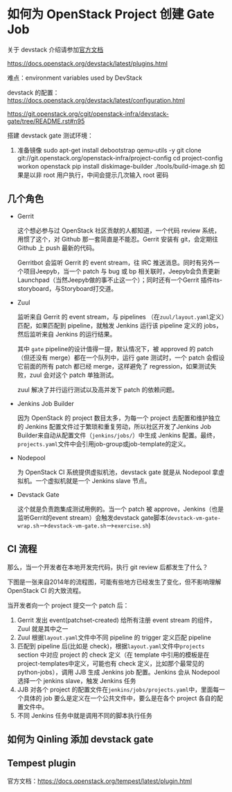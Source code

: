 # 如何为 OpenStack Project 创建 Gate Job

关于 devstack 介绍请参加[官方文档](https://docs.openstack.org/devstack/latest/)

https://docs.openstack.org/devstack/latest/plugins.html

难点：environment variables used by DevStack

devstack 的配置：https://docs.openstack.org/devstack/latest/configuration.html

https://git.openstack.org/cgit/openstack-infra/devstack-gate/tree/README.rst#n95

搭建 devstack gate 测试环境：

1. 准备镜像
sudo apt-get install debootstrap qemu-utils -y
git clone git://git.openstack.org/openstack-infra/project-config
cd project-config
workon openstack
pip install diskimage-builder
./tools/build-image.sh
如果是以非 root 用户执行，中间会提示几次输入 root 密码

## 几个角色
- Gerrit

  这个想必参与过 OpenStack 社区贡献的人都知道，一个代码 review 系统，用惯了这个，对 Github 那一套简直是不能忍。Gerrit 安装有 git，会定期往 Github 上 push 最新的代码。
  
  Gerritbot 会监听 Gerrit 的 event stream，往 IRC 推送消息。同时有另外一个项目Jeepyb，当一个 patch 与 bug 或 bp 相关联时，Jeepyb会负责更新Launchpad（当然Jeepyb做的事不止这一个）；同时还有一个Gerrit 插件its-storyboard，与Storyboard打交道。

- Zuul

  监听来自 Gerrit 的 event stream，与 pipelines （在`zuul/layout.yaml`定义）匹配，如果匹配到 pipeline，就触发 Jenkins 运行该 pipeline 定义的 jobs，然后监听来自 Jenkins 的运行结果。

  其中 `gate` pipeline的设计值得一提，默认情况下，被 approved 的 patch （但还没有 merge）都在一个队列中，运行 gate 测试时，一个 patch 会假设它前面的所有 patch 都已经 merge，这样避免了 regression，如果测试失败，zuul 会对这个 patch 单独测试。
  
  zuul 解决了并行运行测试以及高并发下 patch 的依赖问题。

- Jenkins Job Builder

  因为 OpenStack 的 project 数目太多，为每一个 project 去配置和维护独立的 Jenkins 配置文件过于繁琐和重复劳动，所以社区开发了Jenkins Job Builder来自动从配置文件（`jenkins/jobs/`）中生成 Jenkins 配置。最终，`projects.yaml`文件中会引用job-group或job-template的定义。

- Nodepool

  为 OpenStack CI 系统提供虚拟机池，devstack gate 就是从 Nodepool 拿虚拟机。一个虚拟机就是一个 Jenkins slave 节点。

- Devstack Gate

  这个就是负责跑集成测试用例的。当一个 patch 被 approve，Jenkins（也是监听Gerrit的event stream）会触发devstack gate脚本(`devstack-vm-gate-wrap.sh`-->`devstack-vm-gate.sh`-->`exercise.sh`)
  
## CI 流程
那么，当一个开发者在本地开发完代码，执行 git review 后都发生了什么？

下图是一张来自2014年的流程图，可能有些地方已经发生了变化，但不影响理解 OpenStack CI 的大致流程。

当开发者向一个 project 提交一个 patch 后：

1. Gerrit 发出 event(patchset-created) 给所有注册 event stream 的组件，Zuul 就是其中之一
2. Zuul 根据`layout.yaml`文件中不同 pipeline 的 trigger 定义匹配 pipeline
3. 匹配到 pipeline 后(比如是 check)，根据`layout.yaml`文件中`projects` section 中对应 project 的 check 定义（在 template 中引用的模板是在project-templates中定义，可能也有 check 定义，比如那个最常见的python-jobs），调用 JJB 生成 Jenkins job 配置。Jenkins 会从 Nodepool 选择一个 jenkins slave，触发 Jenkins 任务
4. JJB 对各个 project 的配置文件在`jenkins/jobs/projects.yaml`中，里面每一个具体的 job 要么是定义在一个公共文件中，要么是在各个 project 各自的配置文件中。
5. 不同 Jenkins 任务中就是调用不同的脚本执行任务

## 如何为 Qinling 添加 devstack gate

## Tempest plugin
官方文档：https://docs.openstack.org/tempest/latest/plugin.html

